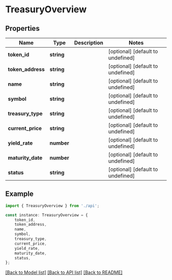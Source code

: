 # TreasuryOverview


## Properties

Name | Type | Description | Notes
------------ | ------------- | ------------- | -------------
**token_id** | **string** |  | [optional] [default to undefined]
**token_address** | **string** |  | [optional] [default to undefined]
**name** | **string** |  | [optional] [default to undefined]
**symbol** | **string** |  | [optional] [default to undefined]
**treasury_type** | **string** |  | [optional] [default to undefined]
**current_price** | **string** |  | [optional] [default to undefined]
**yield_rate** | **number** |  | [optional] [default to undefined]
**maturity_date** | **number** |  | [optional] [default to undefined]
**status** | **string** |  | [optional] [default to undefined]

## Example

```typescript
import { TreasuryOverview } from './api';

const instance: TreasuryOverview = {
    token_id,
    token_address,
    name,
    symbol,
    treasury_type,
    current_price,
    yield_rate,
    maturity_date,
    status,
};
```

[[Back to Model list]](../README.md#documentation-for-models) [[Back to API list]](../README.md#documentation-for-api-endpoints) [[Back to README]](../README.md)
